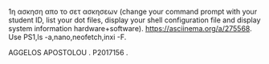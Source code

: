 1η ασκηση απο το σετ ασκησεων (change your command prompt with your student ID, list your dot files, display your shell configuration file and display system information hardware+software).
https://asciinema.org/a/275568.
Use PS1,ls -a,nano,neofetch,inxi -F.

 
AGGELOS APOSTOLOU .
P2017156 .
